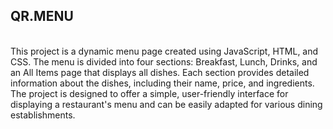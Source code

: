 <h2>QR.MENU</h2><br>
This project is a dynamic menu page created using JavaScript, HTML, and CSS. The menu is divided into four sections: Breakfast, Lunch, Drinks, and an All Items page that displays all dishes. Each section provides detailed information about the dishes, including their name, price, and ingredients.
The project is designed to offer a simple, user-friendly interface for displaying a restaurant's menu and can be easily adapted for various dining establishments.

